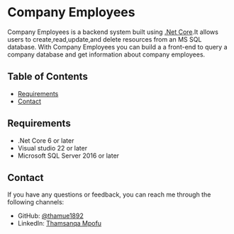 # Company Employees

Company Employees is a backend system  built using [.Net Core](https://dotnet.microsoft.com/en-us/download/dotnet/6.0).It allows users to create,read,update,and delete resources from an MS SQL database.
With Company Employees you can build a a front-end to query a company database and get information about company employees.

## Table of Contents
- [Requirements](#Requirements)
- [Contact](#Contact)

## Requirements
- .Net Core 6 or later
- Visual studio 22 or later
- Microsoft SQL Server 2016 or later
  
## Contact

If you have any questions or feedback, you can reach me through the following channels:

- GitHub: [@thamue1892](https://github.com/thamue1892)
- LinkedIn: [Thamsanqa Mpofu](https://www.linkedin.com/in/thamsanqa-mpofu/)
